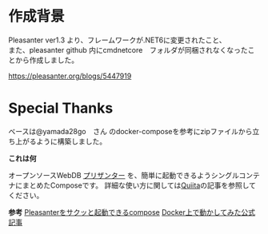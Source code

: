 # 作成背景
Pleasanter ver1.3 より、フレームワークが.NET6に変更されたこと、  
また、pleasanter github 内にcmdnetcore　フォルダが同梱されなくなったことから作成しました。

https://pleasanter.org/blogs/5447919

# Special Thanks
ベースは@yamada28go　さん のdocker-composeを参考にzipファイルから立ち上がるように構築しました。  

**これは何**  

オープンソースWebDB [プリザンター](https://github.com/Implem/Implem.Pleasanter) を、簡単に起動できるようシングルコンテナにまとめたComposeです。
詳細な使い方に関しては[Quiita](https://qiita.com/yamada28go/items/b9e6acdb4cca9572c7a6)の記事を参照してください。

**参考**
[Pleasanterをサクッと起動できるcompose](https://qiita.com/coleyon/items/8ca7830cdb0515f370de)
[Docker上で動かしてみた公式記事](https://pleasanter.hatenablog.jp/entry/2019/04/08/191954)
